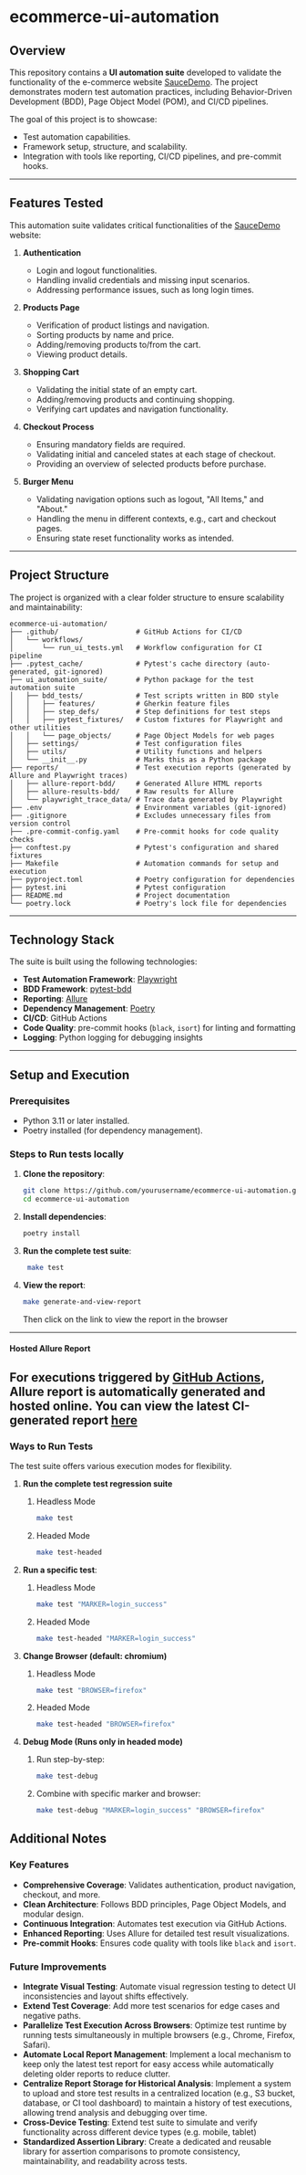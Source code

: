 # ecommerce-ui-automation

## Overview
This repository contains a **UI automation suite** developed to validate the functionality of the e-commerce website [SauceDemo](https://www.saucedemo.com/). The project demonstrates modern test automation practices, including Behavior-Driven Development (BDD), Page Object Model (POM), and CI/CD pipelines.

The goal of this project is to showcase:
- Test automation capabilities.
- Framework setup, structure, and scalability.
- Integration with tools like reporting, CI/CD pipelines, and pre-commit hooks.

---

## Features Tested
This automation suite validates critical functionalities of the [SauceDemo](https://www.saucedemo.com/) website:
1. **Authentication**
   - Login and logout functionalities.
   - Handling invalid credentials and missing input scenarios.
   - Addressing performance issues, such as long login times.

2. **Products Page**
   - Verification of product listings and navigation.
   - Sorting products by name and price.
   - Adding/removing products to/from the cart.
   - Viewing product details.

3. **Shopping Cart**
   - Validating the initial state of an empty cart.
   - Adding/removing products and continuing shopping.
   - Verifying cart updates and navigation functionality.

4. **Checkout Process**
   - Ensuring mandatory fields are required.
   - Validating initial and canceled states at each stage of checkout.
   - Providing an overview of selected products before purchase.

5. **Burger Menu**
   - Validating navigation options such as logout, "All Items," and "About."
   - Handling the menu in different contexts, e.g., cart and checkout pages.
   - Ensuring state reset functionality works as intended.

---

## Project Structure
The project is organized with a clear folder structure to ensure scalability and maintainability:
```
ecommerce-ui-automation/
├── .github/                   # GitHub Actions for CI/CD
│   └── workflows/
│       └── run_ui_tests.yml   # Workflow configuration for CI pipeline
├── .pytest_cache/             # Pytest's cache directory (auto-generated, git-ignored)
├── ui_automation_suite/       # Python package for the test automation suite
│   ├── bdd_tests/             # Test scripts written in BDD style
│   │   ├── features/          # Gherkin feature files
│   │   ├── step_defs/         # Step definitions for test steps
│   │   ├── pytest_fixtures/   # Custom fixtures for Playwright and other utilities
│   │   └── page_objects/      # Page Object Models for web pages
│   ├── settings/              # Test configuration files
│   ├── utils/                 # Utility functions and helpers
│   └── __init__.py            # Marks this as a Python package
├── reports/                   # Test execution reports (generated by Allure and Playwright traces)
│   ├── allure-report-bdd/     # Generated Allure HTML reports
│   ├── allure-results-bdd/    # Raw results for Allure
│   └── playwright_trace_data/ # Trace data generated by Playwright
├── .env                       # Environment variables (git-ignored)
├── .gitignore                 # Excludes unnecessary files from version control
├── .pre-commit-config.yaml    # Pre-commit hooks for code quality checks
├── conftest.py                # Pytest's configuration and shared fixtures
├── Makefile                   # Automation commands for setup and execution
├── pyproject.toml             # Poetry configuration for dependencies
├── pytest.ini                 # Pytest configuration
├── README.md                  # Project documentation
└── poetry.lock                # Poetry's lock file for dependencies
```
---

## Technology Stack
The suite is built using the following technologies:
- **Test Automation Framework**: [Playwright](https://playwright.dev/)
- **BDD Framework**: [pytest-bdd](https://pytest-bdd.readthedocs.io/)
- **Reporting**: [Allure](https://docs.qameta.io/allure/)
- **Dependency Management**: [Poetry](https://python-poetry.org/)
- **CI/CD**: GitHub Actions
- **Code Quality**: pre-commit hooks (`black`, `isort`) for linting and formatting
- **Logging**: Python logging for debugging insights

---

## Setup and Execution
### Prerequisites
- Python 3.11 or later installed.
- Poetry installed (for dependency management).

### Steps to Run tests locally
1. **Clone the repository**:
   ```bash
   git clone https://github.com/yourusername/ecommerce-ui-automation.git
   cd ecommerce-ui-automation
   ```
2. **Install dependencies**:
   ```bash
   poetry install
   ```
3. **Run the complete test suite**:
   ```bash
    make test
    ```
4. **View the report**:
   ```bash
   make generate-and-view-report
   ```
   Then click on the link to view the report in the browser
---

#### Hosted Allure Report
For executions triggered by [GitHub Actions](https://github.com/GinaKompocholi/ecommerce-ui-automation/actions/workflows/run_ui_tests.yml), Allure report is automatically generated and hosted online.
You can view the latest CI-generated report [here](https://ginakompocholi.github.io/ecommerce-ui-automation/)
---
### Ways to Run Tests

The test suite offers various execution modes for flexibility.

1. **Run the complete test regression suite**
   1. Headless Mode
      ```bash
      make test
      ```
   2. Headed Mode
      ```bash
      make test-headed
      ```
2. **Run a specific test**:
   1. Headless Mode
      ```bash
      make test "MARKER=login_success"
      ```
   2. Headed Mode
      ```bash
      make test-headed "MARKER=login_success"
      ```

3. **Change Browser (default: chromium)**
   1. Headless Mode
      ```bash
      make test "BROWSER=firefox"
      ```
   2. Headed Mode
      ```bash
      make test-headed "BROWSER=firefox"
      ```
4. **Debug Mode (Runs only in headed mode)**
   1. Run step-by-step:
      ```bash
      make test-debug
      ```
   2. Combine with specific marker and browser:
      ```bash
      make test-debug "MARKER=login_success" "BROWSER=firefox"
      ```

## Additional Notes

### Key Features
- **Comprehensive Coverage**: Validates authentication, product navigation, checkout, and more.
- **Clean Architecture**: Follows BDD principles, Page Object Models, and modular design.
- **Continuous Integration**: Automates test execution via GitHub Actions.
- **Enhanced Reporting**: Uses Allure for detailed test result visualizations.
- **Pre-commit Hooks**: Ensures code quality with tools like `black` and `isort`.

### Future Improvements
- **Integrate Visual Testing**: Automate visual regression testing to detect UI inconsistencies and layout shifts effectively.
- **Extend Test Coverage**: Add more test scenarios for edge cases and negative paths.
- **Parallelize Test Execution Across Browsers**: Optimize test runtime by running tests simultaneously in multiple browsers (e.g., Chrome, Firefox, Safari).
- **Automate Local Report Management**: Implement a local mechanism to keep only the latest test report for easy access while automatically deleting older reports to reduce clutter.
- **Centralize Report Storage for Historical Analysis**:  Implement a system to upload and store test results in a centralized location (e.g., S3 bucket, database, or CI tool dashboard) to maintain a history of test executions, allowing trend analysis and debugging over time.
- **Cross-Device Testing**: Extend test suite to simulate and verify functionality across different device types (e.g. mobile, tablet)
- **Standardized Assertion Library**: Create a dedicated and reusable library for assertion comparisons to promote consistency, maintainability, and readability across tests.
